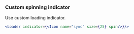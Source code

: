 <demo>

### Custom spinning indicator

Use custom loading indicator.

```jsx live
<Loader indicator={<Icon name="sync" size={25} spin/>}/>
```

</demo>
